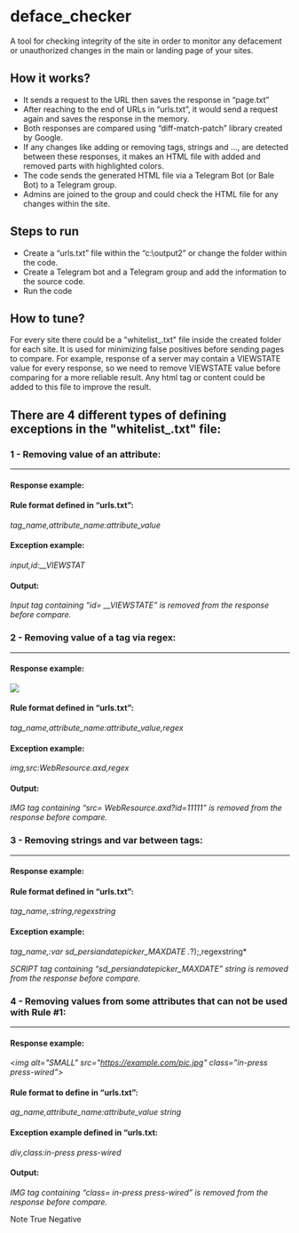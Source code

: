 # deface_checker

A tool for checking integrity of the site in order to monitor any defacement or unauthorized changes in the main or landing page of your sites.

## How it works?

* It sends a request to the URL then saves the response in “page.txt”
*	After reaching to the end of URLs in “urls.txt”, it would send a request again and saves the response in the memory.
*	Both responses are compared using “diff-match-patch” library created by Google.
*	If any changes like adding or removing tags, strings and …, are detected between these responses, it makes an HTML file with added and removed parts with highlighted colors.
*	The code sends the generated HTML file via a Telegram Bot (or Bale Bot) to a Telegram group.
*	Admins are joined to the group and could check the HTML file for any changes within the site.

## Steps to run

*	Create a “urls.txt” file within the “c:\output2” or change the folder within the code.
*	Create a Telegram bot and a Telegram group and add the information to the source code.
*	Run the code

## How to tune?

For every site there could be a "whitelist_.txt" file inside the created folder for each site.
It is used for minimizing false positives before sending pages to compare.
For example, response of a server may contain a VIEWSTATE value for every response, so we need to remove VIEWSTATE value before comparing for a more reliable result.
Any html tag or content could be added to this file to improve the result.


## There are 4 different types of defining exceptions in the "whitelist_.txt" file:



### 1 - Removing value of an attribute:
---
#### Response example:
*<noscript><input id="__VIEWSTATE" name="__VIEWSTATE" type="hidden"  value="31DgVHUW6lLKGiKNEH93"></noscript>*

#### Rule format defined in “urls.txt”:
*tag_name,attribute_name:attribute_value*

#### Exception example:
*input,id:__VIEWSTAT*

#### Output:
*Input tag containing “id= __VIEWSTATE” is removed from the response before compare.*




### 2 - Removing value of a tag via regex:
---
#### Response example:
*<img src="WebResource.axd?id=11111">*

#### Rule format defined in “urls.txt”:

*tag_name,attribute_name:attribute_value,regex*

#### Exception example:

*img,src:WebResource.axd,regex*

#### Output:
*IMG tag containing “src= WebResource.axd?id=11111” is removed from the response before compare.*




### 3 - Removing strings and var between tags:
---
#### Response example:
*<script type="text/javascript"> var sd_persiandatepicker_MAXDATE = new Date(2022,5,9); </script>*

#### Rule format defined in “urls.txt”:
*tag_name,:string,regexstring*

#### Exception example:
*tag_name,:var sd_persiandatepicker_MAXDATE .*?\);,regexstring*

*SCRIPT tag containing “sd_persiandatepicker_MAXDATE” string is removed from the response before compare.*




### 4 - Removing values from some attributes that can not be used with Rule #1:
---
#### Response example:
*<img alt="SMALL" src="https://example.com/pic.jpg" class=”in-press press-wired”>*

#### Rule format to define in “urls.txt”:
*ag_name,attribute_name:attribute_value string*

#### Exception example defined in “urls.txt:
*div,class:in-press press-wired*

#### Output:
*IMG tag containing “class= in-press press-wired” is removed from the response before compare.*



Note
True Negative
